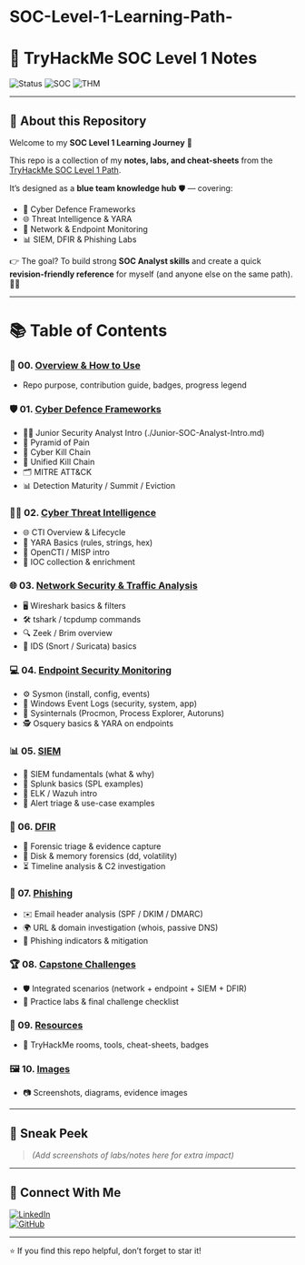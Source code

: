 # SOC-Level-1-Learning-Path-
# 🚀 TryHackMe SOC Level 1 Notes

![Status](https://img.shields.io/badge/Status-In_Progress-yellow?style=for-the-badge&logo=github)
![SOC](https://img.shields.io/badge/Role-SOC_Analyst-blue?style=for-the-badge&logo=security)
![THM](https://img.shields.io/badge/TryHackMe-SOC_Level_1-red?style=for-the-badge&logo=tryhackme)

---

## 📌 About this Repository  

Welcome to my **SOC Level 1 Learning Journey** 🚀  

This repo is a collection of my **notes, labs, and cheat-sheets** from the  
[TryHackMe SOC Level 1 Path](https://tryhackme.com/path/outline/soclevel1).  

It’s designed as a **blue team knowledge hub** 🛡️ — covering:  
- 🔎 Cyber Defence Frameworks  
- 🌐 Threat Intelligence & YARA  
- 📡 Network & Endpoint Monitoring  
- 📊 SIEM, DFIR & Phishing Labs  

👉 The goal? To build strong **SOC Analyst skills** and create a quick **revision-friendly reference** for myself (and anyone else on the same path). 📘✨

---

# 📚 Table of Contents  

### 🚀 00. [Overview & How to Use](00-Overview.md)  
- Repo purpose, contribution guide, badges, progress legend  

### 🛡️ 01. [Cyber Defence Frameworks](01_Cyber_Defence_Frameworks/Modules.md)  
- 🧑‍💻 Junior Security Analyst Intro (./Junior-SOC-Analyst-Intro.md) 
- 🔺 Pyramid of Pain  
- 🎯 Cyber Kill Chain  
- 🔗 Unified Kill Chain  
- 🗂️ MITRE ATT&CK  
- 📊 Detection Maturity / Summit / Eviction  

### 🕵️‍♂️ 02. [Cyber Threat Intelligence](02_Cyber_Threat_Intelligence/Module.md)  
- 🌐 CTI Overview & Lifecycle  
- 🧩 YARA Basics (rules, strings, hex)  
- 📡 OpenCTI / MISP intro  
- 📝 IOC collection & enrichment  

### 🌐 03. [Network Security & Traffic Analysis](03_Network_Security_and_Traffic_Analysis/README.md)  
- 🖥️ Wireshark basics & filters  
- 🛠️ tshark / tcpdump commands  
- 🔍 Zeek / Brim overview  
- 🚨 IDS (Snort / Suricata) basics  

### 💻 04. [Endpoint Security Monitoring](04_Endpoint_Security_Monitoring/README.md)  
- ⚙️ Sysmon (install, config, events)  
- 📂 Windows Event Logs (security, system, app)  
- 🧰 Sysinternals (Procmon, Process Explorer, Autoruns)  
- 🕵️ Osquery basics & YARA on endpoints  

### 📊 05. [SIEM](05_SIEM/README.md)  
- 🧾 SIEM fundamentals (what & why)  
- 🔎 Splunk basics (SPL examples)  
- 🐍 ELK / Wazuh intro  
- 🚦 Alert triage & use-case examples  

### 🔬 06. [DFIR](06_DFIR/README.md)  
- 🧪 Forensic triage & evidence capture  
- 💾 Disk & memory forensics (dd, volatility)  
- ⏳ Timeline analysis & C2 investigation  

### 🎣 07. [Phishing](07_Phishing/README.md)  
- ✉️ Email header analysis (SPF / DKIM / DMARC)  
- 🌍 URL & domain investigation (whois, passive DNS)  
- 🚫 Phishing indicators & mitigation  

### 🏆 08. [Capstone Challenges](08_Capstone_Challenges/README.md)  
- 🛡️ Integrated scenarios (network + endpoint + SIEM + DFIR)  
- 🧩 Practice labs & final challenge checklist  

### 📌 09. [Resources](resources.md)  
- 🔗 TryHackMe rooms, tools, cheat-sheets, badges  

### 🖼️ 10. [Images](images/)  
- 📷 Screenshots, diagrams, evidence images
---

## 📸 Sneak Peek
> *(Add screenshots of labs/notes here for extra impact)*  

---

## 🤝 Connect With Me
[![LinkedIn](https://img.shields.io/badge/LinkedIn-Anzar_Ahmed-blue?style=for-the-badge&logo=linkedin)](https://www.linkedin.com/in/username)  
[![GitHub](https://img.shields.io/badge/GitHub-Portfolio-black?style=for-the-badge&logo=github)](https://github.com/username)  

---
⭐ If you find this repo helpful, don’t forget to star it!
